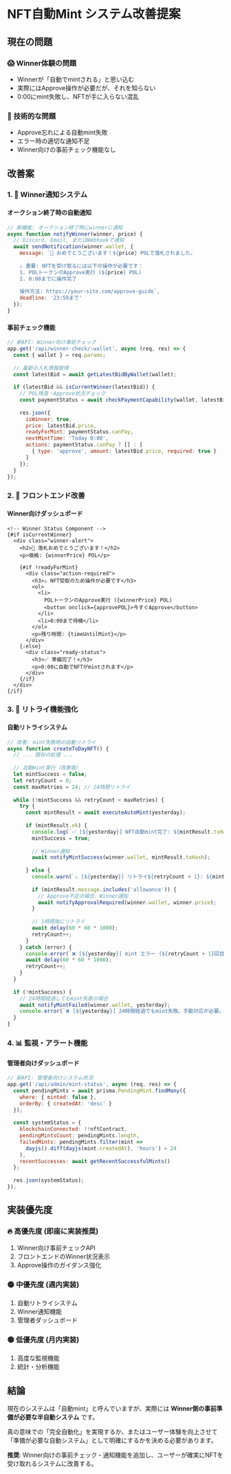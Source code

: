 # NFT自動Mint システム改善提案

## 現在の問題

### 😱 **Winner体験の問題**
- Winnerが「自動でmintされる」と思い込む
- 実際にはApprove操作が必要だが、それを知らない
- 0:00にmint失敗し、NFTが手に入らない混乱

### 🔧 **技術的な問題**
- Approve忘れによる自動mint失敗
- エラー時の適切な通知不足
- Winner向けの事前チェック機能なし

## 改善案

### 1. 🔔 **Winner通知システム**

#### オークション終了時の自動通知
```javascript
// 新機能: オークション終了時にwinnerに通知
async function notifyWinner(winner, price) {
  // Discord, Email, またはWebhookで通知
  await sendNotification(winner.wallet, {
    message: `🎉 おめでとうございます！${price} POLで落札されました。
    
    ⚠️ 重要: NFTを受け取るには以下の操作が必要です：
    1. POLトークンのApprove実行 (${price} POL)
    2. 0:00までに操作完了
    
    操作方法: https://your-site.com/approve-guide`,
    deadline: '23:59まで'
  });
}
```

#### 事前チェック機能
```javascript
// 新API: Winner向け事前チェック
app.get('/api/winner-check/:wallet', async (req, res) => {
  const { wallet } = req.params;
  
  // 最新の入札情報取得
  const latestBid = await getLatestBidByWallet(wallet);
  
  if (latestBid && isCurrentWinner(latestBid)) {
    // POL残高・Approve状況チェック
    const paymentStatus = await checkPaymentCapability(wallet, latestBid.price);
    
    res.json({
      isWinner: true,
      price: latestBid.price,
      readyForMint: paymentStatus.canPay,
      nextMintTime: 'Today 0:00',
      actions: paymentStatus.canPay ? [] : [
        { type: 'approve', amount: latestBid.price, required: true }
      ]
    });
  }
});
```

### 2. 📱 **フロントエンド改善**

#### Winner向けダッシュボード
```svelte
<!-- Winner Status Component -->
{#if isCurrentWinner}
  <div class="winner-alert">
    <h2>🎉 落札おめでとうございます！</h2>
    <p>価格: {winnerPrice} POL</p>
    
    {#if !readyForMint}
      <div class="action-required">
        <h3>⚠️ NFT受取のため操作が必要です</h3>
        <ol>
          <li>
            POLトークンのApprove実行 ({winnerPrice} POL)
            <button onclick={approvePOL}>今すぐApprove</button>
          </li>
          <li>0:00まで待機</li>
        </ol>
        <p>残り時間: {timeUntilMint}</p>
      </div>
    {:else}
      <div class="ready-status">
        <h3>✅ 準備完了！</h3>
        <p>0:00に自動でNFTがmintされます</p>
      </div>
    {/if}
  </div>
{/if}
```

### 3. 🚨 **リトライ機能強化**

#### 自動リトライシステム
```javascript
// 改善: mint失敗時の自動リトライ
async function createToDayNFT() {
  // ... 既存の処理 ...
  
  // 自動mint実行（改善版）
  let mintSuccess = false;
  let retryCount = 0;
  const maxRetries = 24; // 24時間リトライ
  
  while (!mintSuccess && retryCount < maxRetries) {
    try {
      const mintResult = await executeAutoMint(yesterday);
      
      if (mintResult.ok) {
        console.log(`✅ [${yesterday}] NFT自動mint完了: ${mintResult.txHash}`);
        mintSuccess = true;
        
        // Winner通知
        await notifyMintSuccess(winner.wallet, mintResult.txHash);
        
      } else {
        console.warn(`⚠️ [${yesterday}] リトライ${retryCount + 1}: ${mintResult.message}`);
        
        if (mintResult.message.includes('allowance')) {
          // Approve不足の場合、Winner通知
          await notifyApprovalRequired(winner.wallet, winner.price);
        }
        
        // 1時間後にリトライ
        await delay(60 * 60 * 1000);
        retryCount++;
      }
    } catch (error) {
      console.error(`❌ [${yesterday}] mint エラー (${retryCount + 1}回目):`, error);
      await delay(60 * 60 * 1000);
      retryCount++;
    }
  }
  
  if (!mintSuccess) {
    // 24時間経過してもmint失敗の場合
    await notifyMintFailed(winner.wallet, yesterday);
    console.error(`❌ [${yesterday}] 24時間経過でもmint失敗。手動対応が必要。`);
  }
}
```

### 4. 📊 **監視・アラート機能**

#### 管理者向けダッシュボード
```javascript
// 新API: 管理者向けシステム状況
app.get('/api/admin/mint-status', async (req, res) => {
  const pendingMints = await prisma.PendingMint.findMany({
    where: { minted: false },
    orderBy: { createdAt: 'desc' }
  });
  
  const systemStatus = {
    blockchainConnected: !!nftContract,
    pendingMintsCount: pendingMints.length,
    failedMints: pendingMints.filter(mint => 
      dayjs().diff(dayjs(mint.createdAt), 'hours') > 24
    ),
    recentSuccesses: await getRecentSuccessfulMints()
  };
  
  res.json(systemStatus);
});
```

## 実装優先度

### 🔥 **高優先度** (即座に実装推奨)
1. Winner向け事前チェックAPI
2. フロントエンドのWinner状況表示
3. Approve操作のガイダンス強化

### 🟡 **中優先度** (週内実装)
1. 自動リトライシステム
2. Winner通知機能
3. 管理者ダッシュボード

### 🟢 **低優先度** (月内実装)
1. 高度な監視機能
2. 統計・分析機能

## 結論

現在のシステムは「自動mint」と呼んでいますが、実際には **Winner側の事前準備が必要な半自動システム** です。

真の意味での「完全自動化」を実現するか、またはユーザー体験を向上させて「準備が必要な自動システム」として明確にするかを決める必要があります。

**推奨**: Winner向けの事前チェック・通知機能を追加し、ユーザーが確実にNFTを受け取れるシステムに改善する。